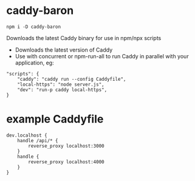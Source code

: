 # caddy-baron

```
npm i -D caddy-baron
```

Downloads the latest Caddy binary for use in npm/npx scripts

- Downloads the latest version of Caddy
- Use with concurrent or npm-run-all to run Caddy in parallel with your application, eg:

````
"scripts": {
    "caddy": "caddy run --config Caddyfile",
    "local-https": "node server.js",
    "dev": "run-p caddy local-https",
}
````

# example Caddyfile
```
dev.localhost {
    handle /api/* {
        reverse_proxy localhost:3000
    }
    handle {
        reverse_proxy localhost:4000
    }
}
```
